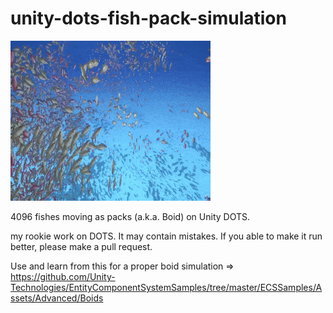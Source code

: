 # unity-dots-fish-pack-simulation

![](preview.gif)

4096 fishes moving as packs (a.k.a. Boid) on Unity DOTS.

my rookie work on DOTS.
It may contain mistakes. If you able to make it run better, please make a pull request.

Use and learn from this for a proper boid simulation => https://github.com/Unity-Technologies/EntityComponentSystemSamples/tree/master/ECSSamples/Assets/Advanced/Boids
